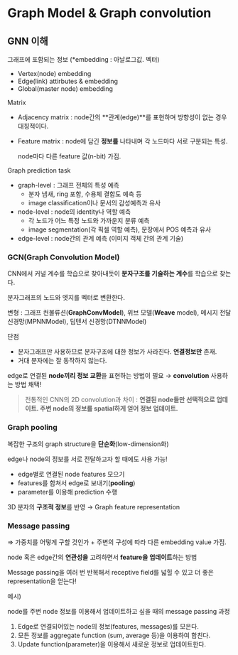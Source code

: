 # Graph Model & Graph convolution

## GNN 이해

그래프에 포함되는 정보 (*embedding : 아날로그값. 벡터)

- Vertex(node) embedding
- Edge(link) attirbutes & embedding
- Global(master node) embedding

Matrix

- Adjacency matrix : node간의 **관계(edge)**를 표현하며 방향성이 없는 경우 대칭적이다.
- Feature matrix : node에 담긴 **정보를** 나타내며 각 노드마다 서로 구분되는 특성.
    
    node마다 다른 feature 값(n-bit) 가짐.
    

Graph prediction task

- graph-level : 그래프 전체의 특성 예측
    - 분자 냄새, ring 포함, 수용체 결합도 예측 등
    - image classification이나 문서의 감성예측과 유사
- node-level : node의 identity나 역할 예측
    - 각 노드가 어느 특정 노드와 가까운지 분류 예측
    - image segmentation(각 픽셀 역할 예측), 문장에서 POS 예측과 유사
- edge-level : node간의 관계 예측 (이미지 객체 간의 관계 기술)

### GCN(Graph Convolution Model)

CNN에서 커널 계수를 학습으로 찾아내듯이 **분자구조를 기술하는 계수**를 학습으로 찾는다.

분자그래프의 노드와 엣지를 벡터로 변환한다.

변형 : 그래프 컨볼류션(**GraphConvModel**), 위브 모델(**Weave** model), 메시지 전달 신경망(MPNNModel), 딥텐서 신경망(DTNNModel)

단점

- 분자그래프만 사용하므로 분자구조에 대한 정보가 사라진다. **연결정보만** 존재.
- 거대 분자에는 잘 동작하지 않는다.

edge로 연결된 **node끼리 정보 교환**을 표현하는 방법이 필요 → **convolution** 사용하는 방법 채택!

> 전통적인 CNN의 2D convolution과 차이 : **연결된 node들만 선택적으로 업데이트. 주변 node의 정보를 spatial하게 얻어 정보 업데이트.**
> 

### Graph pooling

복잡한 구조의 graph structure을 **단순화**(low-dimension화)

edge나 node의 정보를 서로 전달하고자 할 때에도 사용 가능!

- edge별로 연결된 node features 모으기
- features를 합쳐서 edge로 보내기(**pooling**)
- parameter를 이용해 prediction 수행

3D 분자의 **구조적 정보**를 반영 → Graph feature representation

### Message passing

⇒ 가중치를 어떻게 구할 것인가 + 주변의 구성에 따라 다른 embedding value 가짐.

node 혹은 edge간의 **연관성을** 고려하면서 **feature을 업데이트**하는 방법

Message passing을 여러 번 반복해서 receptive field를 넓힐 수 있고 더 좋은 representation을 얻는다!

예시) 

node를 주변 node 정보를 이용해서 업데이트하고 싶을 때의 message passing 과정

1. Edge로 연결되어있는 node의 정보(features, messages)를 모은다.
2. 모든 정보를 aggregate function (sum, average 등)을 이용하여 합친다.
3. Update function(parameter)을 이용해서 새로운 정보로 업데이트한다.